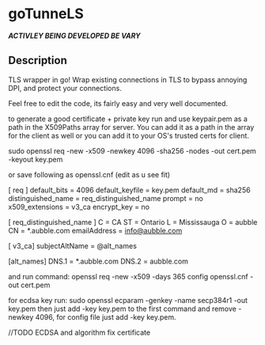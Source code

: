 # goTunneLS

***ACTIVLEY BEING DEVELOPED BE VARY***

## Description
TLS wrapper in go! Wrap existing connections in TLS to bypass annoying DPI, and protect your connections.

Feel free to edit the code, its fairly easy and very well documented.

to generate a good certificate + private key run and use keypair.pem as a path in the X509Paths array for server.
You can add it as a path in the array for the client as well or you can add it to your OS's trusted certs for client.

sudo openssl req -new -x509 -newkey 4096 -sha256 -nodes -out cert.pem -keyout key.pem

or save following as openssl.cnf (edit as u see fit)

[ req ]
default_bits           = 4096
default_keyfile        = key.pem
default_md             = sha256
distinguished_name     = req_distinguished_name
prompt                 = no
x509_extensions        = v3_ca
encrypt_key            = no

[ req_distinguished_name ]
C                      = CA
ST                     = Ontario
L                      = Mississauga
O                      = aubble
CN                     = *.aubble.com
emailAddress           = info@aubble.com

[ v3_ca]
subjectAltName 		   = @alt_names

[alt_names]
DNS.1 				   = *.aubble.com
DNS.2 				   = aubble.com

and run command: openssl req -new -x509 -days 365 config openssl.cnf -out cert.pem

for ecdsa key run: sudo openssl ecparam -genkey -name secp384r1 -out key.pem
then just add -key key.pem to the first command and remove -newkey 4096, for config file just add -key key.pem.

//TODO ECDSA and algorithm fix certificate
